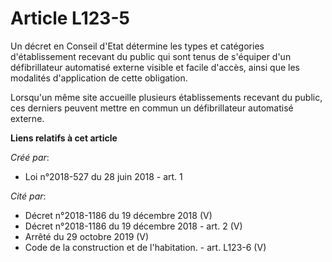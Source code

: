 # Article L123-5

Un décret en Conseil d'Etat détermine les types et catégories d'établissement recevant du public qui sont tenus de s'équiper
d'un défibrillateur automatisé externe visible et facile d'accès, ainsi que les modalités d'application de cette obligation.

Lorsqu'un même site accueille plusieurs établissements recevant du public, ces derniers peuvent mettre en commun un
défibrillateur automatisé externe.

**Liens relatifs à cet article**

_Créé par_:

  - Loi n°2018-527 du 28 juin 2018 - art. 1

_Cité par_:

  - Décret n°2018-1186 du 19 décembre 2018 (V)
  - Décret n°2018-1186 du 19 décembre 2018 - art. 2 (V)
  - Arrêté du 29 octobre 2019 (V)
  - Code de la construction et de l'habitation. - art. L123-6 (V)
